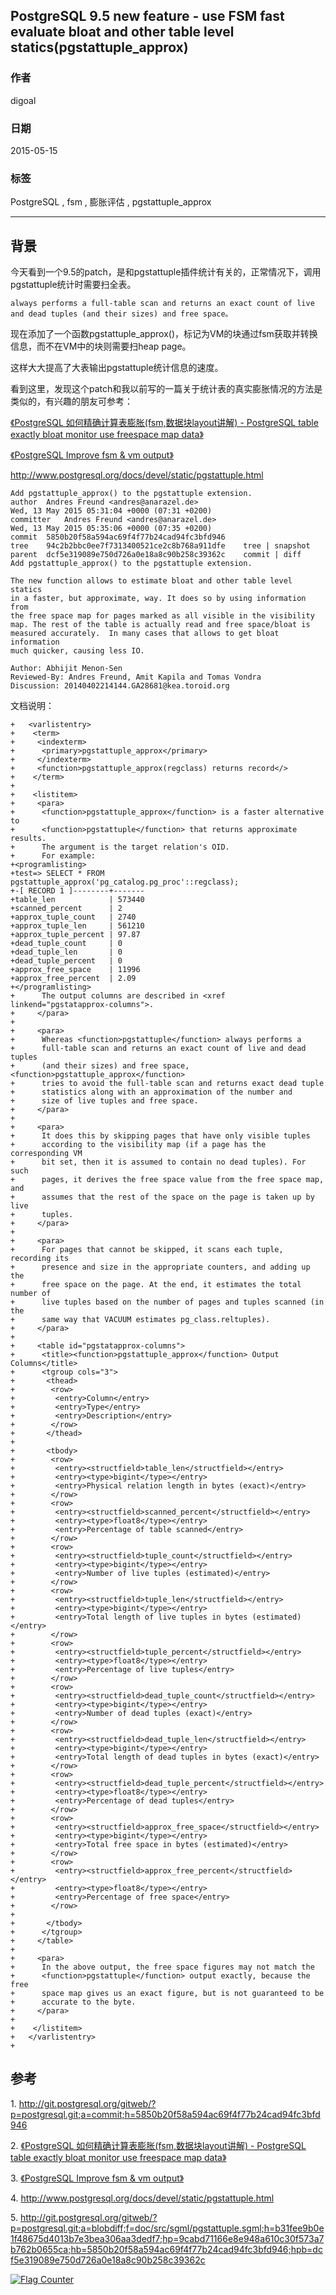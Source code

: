 ## PostgreSQL 9.5 new feature - use FSM fast evaluate bloat and other table level statics(pgstattuple_approx)  
                                          
### 作者                                             
digoal                                     
                                      
### 日期                                                                                                         
2015-05-15                                   
                                         
### 标签                                      
PostgreSQL , fsm , 膨胀评估 , pgstattuple_approx            
                                                                                                            
----                                                                                                      
                                                                                                               
## 背景        
今天看到一个9.5的patch，是和pgstattuple插件统计有关的，正常情况下，调用pgstattuple统计时需要扫全表。  
  
```  
always performs a full-table scan and returns an exact count of live and dead tuples (and their sizes) and free space。  
```  
  
现在添加了一个函数pgstattuple_approx()，标记为VM的块通过fsm获取并转换信息，而不在VM中的块则需要扫heap page。  
  
这样大大提高了大表输出pgstattuple统计信息的速度。  
  
看到这里，发现这个patch和我以前写的一篇关于统计表的真实膨胀情况的方法是类似的，有兴趣的朋友可参考：  
  
[《PostgreSQL 如何精确计算表膨胀(fsm,数据块layout讲解) - PostgreSQL table exactly bloat monitor use freespace map data》](../201306/20130628_01.md)   
  
[《PostgreSQL Improve fsm & vm output》](../201307/20130719_01.md)   
  
http://www.postgresql.org/docs/devel/static/pgstattuple.html  
  
```  
Add pgstattuple_approx() to the pgstattuple extension.  
author	Andres Freund <andres@anarazel.de>	  
Wed, 13 May 2015 05:31:04 +0000 (07:31 +0200)  
committer	Andres Freund <andres@anarazel.de>	  
Wed, 13 May 2015 05:35:06 +0000 (07:35 +0200)  
commit	5850b20f58a594ac69f4f77b24cad94fc3bfd946  
tree	94c2b2bbc0ee7f7313400521ce2c8b768a911dfe	tree | snapshot  
parent	dcf5e319089e750d726a0e18a8c90b258c39362c	commit | diff  
Add pgstattuple_approx() to the pgstattuple extension.  
  
The new function allows to estimate bloat and other table level statics  
in a faster, but approximate, way. It does so by using information from  
the free space map for pages marked as all visible in the visibility  
map. The rest of the table is actually read and free space/bloat is  
measured accurately.  In many cases that allows to get bloat information  
much quicker, causing less IO.  
  
Author: Abhijit Menon-Sen  
Reviewed-By: Andres Freund, Amit Kapila and Tomas Vondra  
Discussion: 20140402214144.GA28681@kea.toroid.org  
```  
  
文档说明：  
  
```  
+   <varlistentry>  
+    <term>  
+     <indexterm>  
+      <primary>pgstattuple_approx</primary>  
+     </indexterm>  
+     <function>pgstattuple_approx(regclass) returns record</>  
+    </term>  
+  
+    <listitem>  
+     <para>  
+      <function>pgstattuple_approx</function> is a faster alternative to  
+      <function>pgstattuple</function> that returns approximate results.  
+      The argument is the target relation's OID.  
+      For example:  
+<programlisting>  
+test=> SELECT * FROM pgstattuple_approx('pg_catalog.pg_proc'::regclass);  
+-[ RECORD 1 ]--------+-------  
+table_len            | 573440  
+scanned_percent      | 2  
+approx_tuple_count   | 2740  
+approx_tuple_len     | 561210  
+approx_tuple_percent | 97.87  
+dead_tuple_count     | 0  
+dead_tuple_len       | 0  
+dead_tuple_percent   | 0  
+approx_free_space    | 11996  
+approx_free_percent  | 2.09  
+</programlisting>  
+      The output columns are described in <xref linkend="pgstatapprox-columns">.  
+     </para>  
+  
+     <para>  
+      Whereas <function>pgstattuple</function> always performs a  
+      full-table scan and returns an exact count of live and dead tuples  
+      (and their sizes) and free space, <function>pgstattuple_approx</function>  
+      tries to avoid the full-table scan and returns exact dead tuple  
+      statistics along with an approximation of the number and  
+      size of live tuples and free space.  
+     </para>  
+  
+     <para>  
+      It does this by skipping pages that have only visible tuples  
+      according to the visibility map (if a page has the corresponding VM  
+      bit set, then it is assumed to contain no dead tuples). For such  
+      pages, it derives the free space value from the free space map, and  
+      assumes that the rest of the space on the page is taken up by live  
+      tuples.  
+     </para>  
+  
+     <para>  
+      For pages that cannot be skipped, it scans each tuple, recording its  
+      presence and size in the appropriate counters, and adding up the  
+      free space on the page. At the end, it estimates the total number of  
+      live tuples based on the number of pages and tuples scanned (in the  
+      same way that VACUUM estimates pg_class.reltuples).  
+     </para>  
+  
+     <table id="pgstatapprox-columns">  
+      <title><function>pgstattuple_approx</function> Output Columns</title>  
+      <tgroup cols="3">  
+       <thead>  
+        <row>  
+         <entry>Column</entry>  
+         <entry>Type</entry>  
+         <entry>Description</entry>  
+        </row>  
+       </thead>  
+  
+       <tbody>  
+        <row>  
+         <entry><structfield>table_len</structfield></entry>  
+         <entry><type>bigint</type></entry>  
+         <entry>Physical relation length in bytes (exact)</entry>  
+        </row>  
+        <row>  
+         <entry><structfield>scanned_percent</structfield></entry>  
+         <entry><type>float8</type></entry>  
+         <entry>Percentage of table scanned</entry>  
+        </row>  
+        <row>  
+         <entry><structfield>tuple_count</structfield></entry>  
+         <entry><type>bigint</type></entry>  
+         <entry>Number of live tuples (estimated)</entry>  
+        </row>  
+        <row>  
+         <entry><structfield>tuple_len</structfield></entry>  
+         <entry><type>bigint</type></entry>  
+         <entry>Total length of live tuples in bytes (estimated)</entry>  
+        </row>  
+        <row>  
+         <entry><structfield>tuple_percent</structfield></entry>  
+         <entry><type>float8</type></entry>  
+         <entry>Percentage of live tuples</entry>  
+        </row>  
+        <row>  
+         <entry><structfield>dead_tuple_count</structfield></entry>  
+         <entry><type>bigint</type></entry>  
+         <entry>Number of dead tuples (exact)</entry>  
+        </row>  
+        <row>  
+         <entry><structfield>dead_tuple_len</structfield></entry>  
+         <entry><type>bigint</type></entry>  
+         <entry>Total length of dead tuples in bytes (exact)</entry>  
+        </row>  
+        <row>  
+         <entry><structfield>dead_tuple_percent</structfield></entry>  
+         <entry><type>float8</type></entry>  
+         <entry>Percentage of dead tuples</entry>  
+        </row>  
+        <row>  
+         <entry><structfield>approx_free_space</structfield></entry>  
+         <entry><type>bigint</type></entry>  
+         <entry>Total free space in bytes (estimated)</entry>  
+        </row>  
+        <row>  
+         <entry><structfield>approx_free_percent</structfield></entry>  
+         <entry><type>float8</type></entry>  
+         <entry>Percentage of free space</entry>  
+        </row>  
+  
+       </tbody>  
+      </tgroup>  
+     </table>  
+  
+     <para>  
+      In the above output, the free space figures may not match the  
+      <function>pgstattuple</function> output exactly, because the free  
+      space map gives us an exact figure, but is not guaranteed to be  
+      accurate to the byte.  
+     </para>  
+  
+    </listitem>  
+   </varlistentry>  
+  
```  
  
## 参考  
1\. http://git.postgresql.org/gitweb/?p=postgresql.git;a=commit;h=5850b20f58a594ac69f4f77b24cad94fc3bfd946  
  
2\. [《PostgreSQL 如何精确计算表膨胀(fsm,数据块layout讲解) - PostgreSQL table exactly bloat monitor use freespace map data》](../201306/20130628_01.md)   
  
3\. [《PostgreSQL Improve fsm & vm output》](../201307/20130719_01.md)   
  
4\. http://www.postgresql.org/docs/devel/static/pgstattuple.html  
  
5\. http://git.postgresql.org/gitweb/?p=postgresql.git;a=blobdiff;f=doc/src/sgml/pgstattuple.sgml;h=b31fee9b0e1f48675d4013b7e3bea306aa3dedf7;hp=9cabd71166e8e948a610c30f573a7b762b0655ca;hb=5850b20f58a594ac69f4f77b24cad94fc3bfd946;hpb=dcf5e319089e750d726a0e18a8c90b258c39362c  
  
<a rel="nofollow" href="http://info.flagcounter.com/h9V1"  ><img src="http://s03.flagcounter.com/count/h9V1/bg_FFFFFF/txt_000000/border_CCCCCC/columns_2/maxflags_12/viewers_0/labels_0/pageviews_0/flags_0/"  alt="Flag Counter"  border="0"  ></a>  
  
